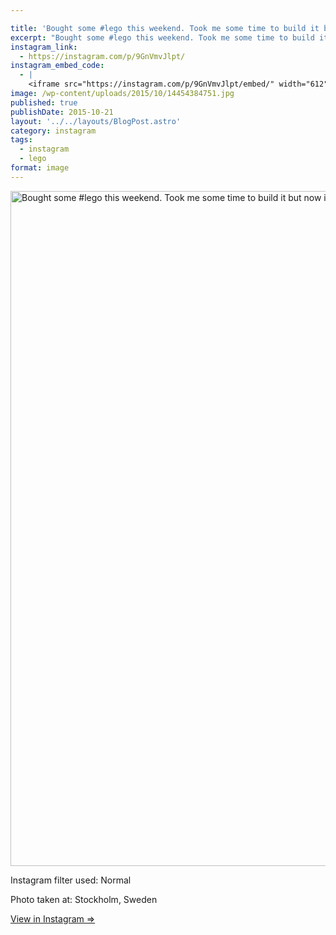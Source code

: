 ```yaml
---

title: 'Bought some #lego this weekend. Took me some time to build it but now it&#8217;s done! Really proud of the result.'
excerpt: "Bought some #lego this weekend. Took me some time to build it but now it's done! Really proud of the result."
instagram_link:
  - https://instagram.com/p/9GnVmvJlpt/
instagram_embed_code:
  - |
    <iframe src="https://instagram.com/p/9GnVmvJlpt/embed/" width="612" height="710" frameborder="0" scrolling="no" allowtransparency="true" class="insta-image-embed"></iframe>
image: /wp-content/uploads/2015/10/14454384751.jpg
published: true
publishDate: 2015-10-21
layout: '../../layouts/BlogPost.astro'
category: instagram
tags:
  - instagram
  - lego
format: image
---
```

<p><a href="https://instagram.com/p/9GnVmvJlpt/" target="_blank"><img width="1080" height="1080" src="https://stenehall.se/wp-content/uploads/2015/10/14454384751.jpg" class="insta-image" alt="Bought some #lego this weekend. Took me some time to build it but now it&#039;s done! Really proud of the result." /></a></p>
<p>Instagram filter used: Normal</p>
<p>Photo taken at: Stockholm, Sweden</p>
<p><a href="https://instagram.com/p/9GnVmvJlpt/" target="_blank">View in Instagram &rArr;</a></p>